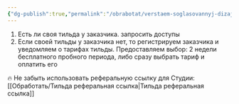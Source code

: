 ```yaml
---
{"dg-publish":true,"permalink":"/obrabotat/verstaem-soglasovannyj-dizajn-o-chem-ne-zabyt-sprosit/"}
---
```



1) Есть ли своя тильда у заказчика. запросить доступы  
2) Если своей тильды у заказчика нет, то регистрируем заказчика и уведомляем о тарифах тильды. Предоставляем выбор: 2 недели бесплатного пробного периода, либо сразу выбрать тариф и оплатить его


🔥 Не забыть использовать реферальную ссылку для Студии:
[[Обработать/Тильда реферальная ссылка\|Тильда реферальная ссылка]]